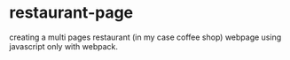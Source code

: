 # restaurant-page

creating a multi pages restaurant (in my case coffee shop) webpage using javascript only with webpack.
